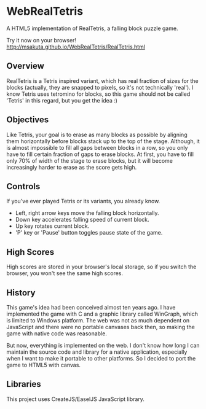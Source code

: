 WebRealTetris
=============

A HTML5 implementation of RealTetris, a falling block puzzle game.

Try it now on your browser!
http://msakuta.github.io/WebRealTetris/RealTetris.html


Overview
--------

RealTetris is a Tetris inspired variant, which has real fraction of sizes for
the blocks (actually, they are snapped to pixels, so it's not technically
'real').
I know Tetris uses tetromino for blocks, so this game should not be called
'Tetris' in this regard, but you get the idea :)


Objectives
----------

Like Tetris, your goal is to erase as many blocks as possible by aligning them
horizontally before blocks stack up to the top of the stage.
Although, it is almost impossible to fill all gaps between blocks in a row,
so you only have to fill certain fraction of gaps to erase blocks.
At first, you have to fill only 70% of width of the stage to erase blocks,
but it will become increasingly harder to erase as the score gets high.


Controls
--------

If you've ever played Tetris or its variants, you already know.

* Left, right arrow keys move the falling block horizontally.
* Down key accelerates falling speed of current block.
* Up key rotates current block.
* 'P' key or 'Pause' button toggles pause state of the game.


High Scores
-----------

High scores are stored in your browser's local storage, so if you switch the
browser, you won't see the same high scores.


History
-------

This game's idea had been conceived almost ten years ago.
I have implemented the game with C and a graphic library called WinGraph,
which is limited to Windows platform.
The web was not as much dependent on JavaScript and there were no portable
canvases back then, so making the game with native code was reasonable.

But now, everything is implemented on the web.
I don't know how long I can maintain the source code and library for a native
application, especially when I want to make it portable to other platforms.
So I decided to port the game to HTML5 with canvas.


Libraries
---------

This project uses CreateJS/EaselJS JavaScript library.
